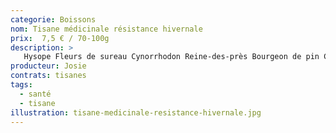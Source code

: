 ```yaml
---
categorie: Boissons
nom: Tisane médicinale résistance hivernale
prix:  7,5 € / 70-100g
description: >
   Hysope Fleurs de sureau Cynorrhodon Reine-des-près Bourgeon de pin Clou de girofle Cannelle
producteur: Josie
contrats: tisanes
tags: 
  - santé
  - tisane
illustration: tisane-medicinale-resistance-hivernale.jpg
---
```


